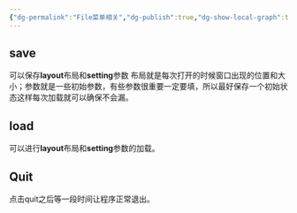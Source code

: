 ```yaml
---
{"dg-permalink":"File菜单相关","dg-publish":true,"dg-show-local-graph":true,"permalink":"/File菜单相关/","dgShowLocalGraph":true,"dgPassFrontmatter":true}
---
```


## save 
可以保存**layout**布局和**setting**参数
布局就是每次打开的时候窗口出现的位置和大小；参数就是一些初始参数，有些参数很重要一定要填，所以最好保存一个初始状态这样每次加载就可以确保不会漏。

## load
可以进行**layout**布局和**setting**参数的加载。

## Quit
点击quit之后等一段时间让程序正常退出。
